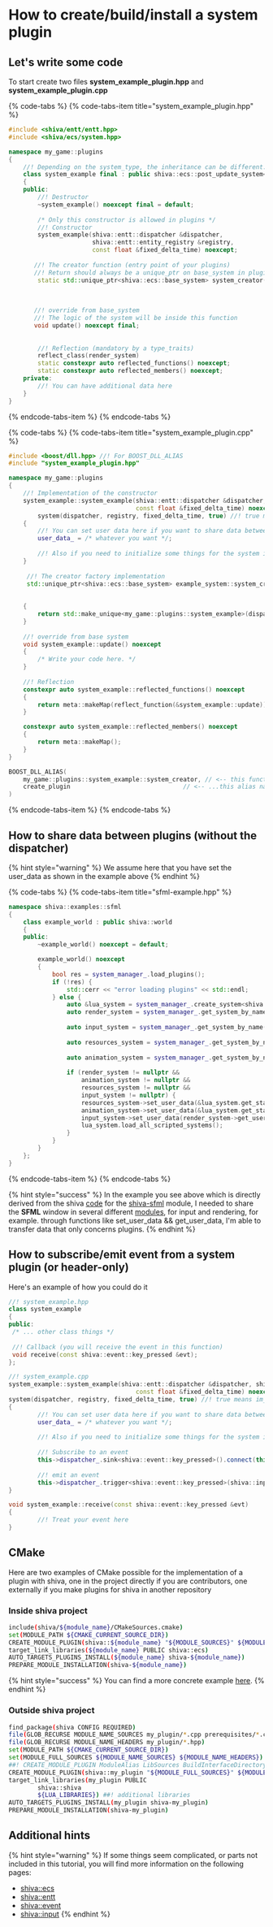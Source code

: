 # How to create/build/install a system plugin

## Let's write some code

To start create two files **system\_example\_plugin.hpp** and **system\_example\_plugin.cpp**

{% code-tabs %}
{% code-tabs-item title="system\_example\_plugin.hpp" %}
```cpp
#include <shiva/entt/entt.hpp>
#include <shiva/ecs/system.hpp>

namespace my_game::plugins
{
    //! Depending on the system_type, the inheritance can be different.
    class system_example final : public shiva::ecs::post_update_system<system_example>
    {
    public:
        //! Destructor
        ~system_example() noexcept final = default;
        
        /* Only this constructor is allowed in plugins */
        //! Constructor
        system_example(shiva::entt::dispatcher &dispatcher,
                       shiva::entt::entity_registry &registry,
                       const float &fixed_delta_time) noexcept;
        
       //! The creator function (entry point of your plugins)
       //! Return should always be a unique_ptr on base_system in plugins
        static std::unique_ptr<shiva::ecs::base_system> system_creator(entt::dispatcher &dispatcher,
                                                                       entt::entity_registry &registry,
                                                                       const float &fixed_delta_time) noexcept;
    
       //! override from base_system
       //! The logic of the system will be inside this function
       void update() noexcept final;
       
                                    
        //! Reflection (mandatory by a type_traits)
        reflect_class(render_system)
        static constexpr auto reflected_functions() noexcept;
        static constexpr auto reflected_members() noexcept;                                                                 
    private:
        //! You can have additional data here
    }
}
```
{% endcode-tabs-item %}
{% endcode-tabs %}

{% code-tabs %}
{% code-tabs-item title="system\_example\_plugin.cpp" %}
```cpp
#include <boost/dll.hpp> //! For BOOST_DLL_ALIAS
#include "system_example_plugin.hpp"

namespace my_game::plugins
{
    //! Implementation of the constructor
    system_example::system_example(shiva::entt::dispatcher &dispatcher, shiva::entt::entity_registry &registry,
                                   const float &fixed_delta_time) noexcept :
        system(dispatcher, registry, fixed_delta_time, true) //! true means im_a_plugin
    {
        //! You can set user data here if you want to share data betweens plugins
        user_data_ = /* whatever you want */;
        
        //! Also if you need to initialize some things for the system is here.
    }
    
     //! The creator factory implementation
     std::unique_ptr<shiva::ecs::base_system> example_system::system_creator(shiva::entt::dispatcher &dispatcher,
                                                                           shiva::entt::entity_registry &registry,
                                                                           const float &fixed_delta_time) noexcept
    {
        return std::make_unique<my_game::plugins::system_example>(dispatcher, registry, fixed_delta_time);
    }
    
    //! override from base system
    void system_example::update() noexcept
    {
        /* Write your code here. */
    }
    
    //! Reflection
    constexpr auto system_example::reflected_functions() noexcept
    {
        return meta::makeMap(reflect_function(&system_example::update));
    }

    constexpr auto system_example::reflected_members() noexcept
    {
        return meta::makeMap();
    }
}

BOOST_DLL_ALIAS(
    my_game::plugins::system_example::system_creator, // <-- this function is exported with... (from boost)
    create_plugin                               // <-- ...this alias name (from boost)
)
```
{% endcode-tabs-item %}
{% endcode-tabs %}

## How to share data between plugins \(without the dispatcher\)

{% hint style="warning" %}
We assume here that you have set the user\_data as shown in the example above
{% endhint %}

{% code-tabs %}
{% code-tabs-item title="sfml-example.hpp" %}
```cpp
namespace shiva::examples::sfml
{
    class example_world : public shiva::world
    {
    public:
        ~example_world() noexcept = default;

        example_world() noexcept
        {
            bool res = system_manager_.load_plugins();
            if (!res) {
                std::cerr << "error loading plugins" << std::endl;
            } else {
                auto &lua_system = system_manager_.create_system<shiva::scripting::lua_system>();
                auto render_system = system_manager_.get_system_by_name("render_system",
                                                                        shiva::ecs::system_type::post_update);
                auto input_system = system_manager_.get_system_by_name("input_system",
                                                                       shiva::ecs::system_type::pre_update);
                auto resources_system = system_manager_.get_system_by_name("resources_system",
                                                                           shiva::ecs::system_type::pre_update);
                auto animation_system = system_manager_.get_system_by_name("animation_system",
                                                                           shiva::ecs::system_type::logic_update);
                if (render_system != nullptr &&
                    animation_system != nullptr &&
                    resources_system != nullptr &&
                    input_system != nullptr) {
                    resources_system->set_user_data(&lua_system.get_state());
                    animation_system->set_user_data(&lua_system.get_state());
                    input_system->set_user_data(render_system->get_user_data());
                    lua_system.load_all_scripted_systems();
                }
            }
        }
    };
}


```
{% endcode-tabs-item %}
{% endcode-tabs %}

{% hint style="success" %}
In the example you see above which is directly derived from the shiva [code](https://github.com/Milerius/shiva/blob/master/tools/game_templates/sfml/project_name/world/project_name_world.hpp) for the [shiva-sfml](../modules/shiva-sfml/) module, I needed to share the **SFML** window in several different [modules](../modules/), for input and rendering, for example. through functions like set\_user\_data && get\_user\_data, I'm able to transfer data that only concerns plugins.
{% endhint %}

## How to subscribe/emit event from a system plugin \(or header-only\)

Here's an example of how you could do it

```cpp
//! system_example.hpp
class system_example
{
public:
 /* ... other class things */
 
 //! Callback (you will receive the event in this function)
 void receive(const shiva::event::key_pressed &evt);
};

//! system_example.cpp        
system_example::system_example(shiva::entt::dispatcher &dispatcher, shiva::entt::entity_registry &registry,
                                   const float &fixed_delta_time) noexcept :
system(dispatcher, registry, fixed_delta_time, true) //! true means im_a_plugin
{
        //! You can set user data here if you want to share data betweens plugins
        user_data_ = /* whatever you want */;
        
        //! Also if you need to initialize some things for the system is here.
        
        //! Subscribe to an event
        this->dispatcher_.sink<shiva::event::key_pressed>().connect(this);
        
        //! emit an event
        this->dispatcher_.trigger<shiva::event::key_pressed>(shiva::input::keyboard::TKey::A);
}

void system_example::receive(const shiva::event::key_pressed &evt)
{
        //! Treat your event here
}
```

## CMake

Here are two examples of CMake possible for the implementation of a plugin with shiva, one in the project directly if you are contributors, one externally if you make plugins for shiva in another repository

### Inside shiva project

```bash
include(shiva/${module_name}/CMakeSources.cmake)
set(MODULE_PATH ${CMAKE_CURRENT_SOURCE_DIR})
CREATE_MODULE_PLUGIN(shiva::${module_name} "${MODULE_SOURCES}" ${MODULE_PATH} "systems" "${module_name}/shiva")
target_link_libraries(${module_name} PUBLIC shiva::ecs)
AUTO_TARGETS_PLUGINS_INSTALL(${module_name} shiva-${module_name})
PREPARE_MODULE_INSTALLATION(shiva-${module_name})
```

{% hint style="success" %}
You can find a more concrete example [here](https://github.com/Milerius/shiva/blob/master/modules/sfml/CMakeLists.txt).
{% endhint %}

### Outside shiva project

```bash
find_package(shiva CONFIG REQUIRED)
file(GLOB_RECURSE MODULE_NAME_SOURCES my_plugin/*.cpp prerequisites/*.cpp)
file(GLOB_RECURSE MODULE_NAME_HEADERS my_plugin/*.hpp)
set(MODULE_PATH ${CMAKE_CURRENT_SOURCE_DIR})
set(MODULE_FULL_SOURCES ${MODULE_NAME_SOURCES} ${MODULE_NAME_HEADERS})
##! CREATE_MODULE_PLUGIN ModuleAlias LibSources BuildInterfaceDirectory OutputDirectory InstallPath
CREATE_MODULE_PLUGIN(shiva::my_plugin "${MODULE_FULL_SOURCES}" ${MODULE_PATH} "systems" "my_plugin/shiva")
target_link_libraries(my_plugin PUBLIC
        shiva::shiva
        ${LUA_LIBRARIES}) ##! additional libraries
AUTO_TARGETS_PLUGINS_INSTALL(my_plugin shiva-my_plugin)
PREPARE_MODULE_INSTALLATION(shiva-my_plugin)
```

## Additional hints

{% hint style="warning" %}
If some things seem complicated, or parts not included in this tutorial, you will find more information on the following pages:

* [shiva::ecs](../modules/shiva-ecs.md)
* [shiva::entt](../modules/shiva-entt.md)
* [shiva::event](../modules/shiva-event.md)
* [shiva::input](../modules/shiva-input.md)
{% endhint %}

